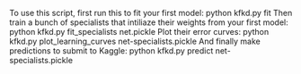 To use this script, first run this to fit your first model:
    python kfkd.py fit
Then train a bunch of specialists that intiliaze their weights from
your first model:
    python kfkd.py fit_specialists net.pickle
Plot their error curves:
    python kfkd.py plot_learning_curves net-specialists.pickle
And finally make predictions to submit to Kaggle:
    python kfkd.py predict net-specialists.pickle

